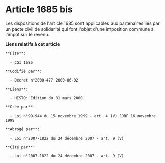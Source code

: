 # Article 1685 bis

Les dispositions de l'article 1685 sont applicables aux partenaires liés par un pacte civil de solidarité qui font l'objet
d'une imposition commune à l'impôt sur le revenu.

**Liens relatifs à cet article**

	**Cite**:

	  - CGI 1685

	**Codifié par**:

	  - Décret n°2000-477 2000-06-02

	**Liens**:

	  - HISTO: Edition du 31 mars 2000

	**Créé par**:

	  - Loi n°99-944 du 15 novembre 1999 - art. 4 (V) JORF 16 novembre 1999

	**Abrogé par**:

	  - Loi n°2007-1822 du 24 décembre 2007 - art. 9 (V)

	**Cité par**:

	  - Loi n°2007-1822 du 24 décembre 2007 - art. 9 (V)
